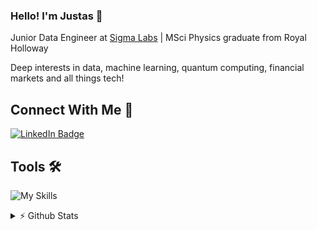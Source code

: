 ### Hello! I'm Justas 👋

Junior Data Engineer at [Sigma Labs](https://www.sigmalabs.co.uk/) | MSci Physics graduate from Royal Holloway

Deep interests in data, machine learning, quantum computing, financial markets and all things tech!

## Connect With Me 💬
[![LinkedIn Badge](https://img.shields.io/badge/LinkedIn-Profile-informational?style=flat&logo=linkedin&logoColor=white&color=blue)](https://www.linkedin.com/in/justasbauras/)

## Tools 🛠️
![My Skills](https://skillicons.dev/icons?i=py,js,cpp,postgres,html,css,bash,flask,aws,docker,kafka,latex,mysql,)

<details>
<summary> ⚡ Github Stats</summary>
<br>
<!-- 
<p>
  <a href="#"><img src="https://github-readme-streak-stats.herokuapp.com/?user=justas-b&count_private=true" width="400"></a>
</p>
  -->
 <p>
  <a href="#"><img src="https://github-readme-stats.vercel.app/api?username=justas-b&show_icons=true&count_private=true" width="400"></a>
</p>

</details>
